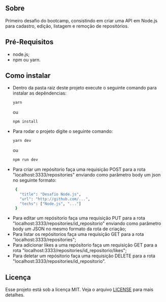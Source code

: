 <h2>Sobre</h2>
<p>Primeiro desafio do bootcamp, consistindo em criar uma API em Node.js para cadastro, edição, listagem e remoção de repositórios.</p>

<h2>Pré-Requisitos</h2>
<ul>
  <li>node.js;</li>
  <li>npm ou yarn.</li>
</ul>

<h2>Como instalar</h2>
<ul>
  <li>
    Dentro da pasta raiz deste projeto execute o seguinte comando para instalar as depêndencias: 
   
   ```bash
   yarn
   ```
   
   ou 
   
   ```bash
   npm install
   ```
  </li>
  
  <li>
    Para rodar o projeto digite o seguinte comando:
    
   ```bash
   yarn dev
   ```
   
   ou 
   
   ```bash
   npm run dev
   ```
  </li>
  <li>
    Para criar um repósitorio faça uma requisição POST para a rota "localhost:3333/repositories" enviando como parâmetro body um json no seguinte formato:
   
   ```bash
    { 
      "title": "Desafio Node.js",
      "url": "http://github.com/...", 
      "techs": ["Node.js", "..."]
    }
   
   ```
  </li>
  <li>
    Para editar um repósitorio faça uma requisição PUT para a rota "localhost:3333/repositories/id_repositorio" enviando como parâmetro body um JSON no mesmo formato da rota de criação;
  </li>
  <li>
    Para listar os repósitorios faça uma requisição GET para a rota "localhost:3333/repositories";
  </li>
  <li>
    Para adicionar likes a uma repósitorio faça um requisição GET para a rota "localhost:3333/repositories/id_repositorio/likes"; 
  </li>
  <li>
    Para deletar  um repósitorio faça uma requisição DELETE para a rota "localhost:3333/repositories/id_repositorio".
  </li>
</ul>



<h2>Licença</h2>
<p>Esse projeto está sob a licença MIT. Veja o arquivo <a href="../LICENSE.md">LICENSE</a> para mais detalhes.</p>

